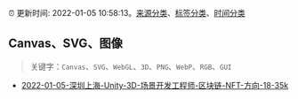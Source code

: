 :alarm_clock: 更新时间: 2022-01-05 10:58:13。[来源分类](../README.md)、[标签分类](../TAGS.md)、[时间分类](../TIMELINE.md)

## Canvas、SVG、图像


> 关键字：`Canvas`、`SVG`、`WebGL`、`3D`、`PNG`、`WebP`、`RGB`、`GUI`



- [2022-01-05-深圳上海-Unity-3D-场景开发工程师-区块链-NFT-方向-18-35k](https://www.v2ex.com/t/826390) 